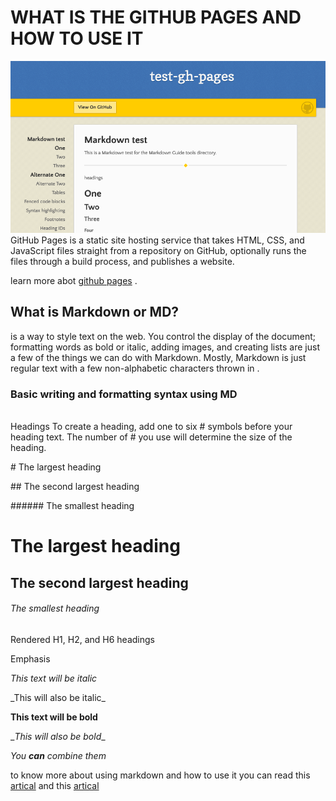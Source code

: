 #                               WHAT IS THE GITHUB PAGES AND HOW TO USE IT
![github pages](https://raw.githubusercontent.com/mohammad-alzool/Read-02a/main/github-pages.png)
GitHub Pages is a static site hosting service that takes HTML, CSS, and JavaScript files straight from a repository on GitHub, optionally runs the files through a build process, and publishes a website. 

learn more abot [github pages](https://docs.github.com/en/github/working-with-github-pages/about-github-pages) .


## What is Markdown or MD? 

is a way to style text on the web. You control the display of the document; formatting words as bold or italic, adding images, and creating lists are just a few of the things we can do with Markdown. Mostly, Markdown is just regular text with a few non-alphabetic characters thrown in .

### Basic writing and formatting syntax using MD 

\
Headings To create a heading, add one to six # symbols before your heading text. The number of # you use will determine the size of the heading.

\# The largest heading

\## The second largest heading

\###### The smallest heading

# The largest heading
## The second largest heading
###### The smallest heading
Rendered H1, H2, and H6 headings

Emphasis

*This text will be italic*

\_This will also be italic_

**This text will be bold**

\__This will also be bold__

_You **can** combine them_



to know more about using markdown and how to use it you can read this [artical](https://docs.github.com/en/github/writing-on-github/basic-writing-and-formatting-syntax) and this [artical](https://guides.github.com/features/mastering-markdown/)